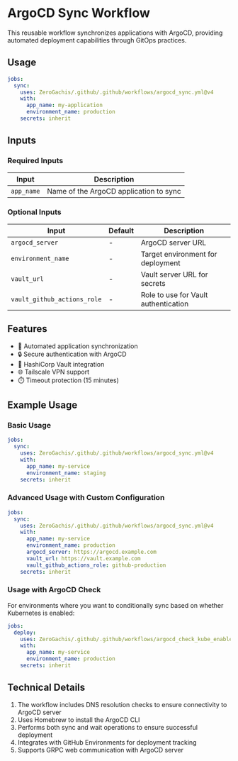 # ArgoCD Sync Workflow

This reusable workflow synchronizes applications with ArgoCD, providing automated deployment capabilities through GitOps practices.

## Usage

```yaml
jobs:
  sync:
    uses: ZeroGachis/.github/.github/workflows/argocd_sync.yml@v4
    with:
      app_name: my-application
      environment_name: production
    secrets: inherit
```

## Inputs

### Required Inputs

| Input      | Description                            |
| ---------- | -------------------------------------- |
| `app_name` | Name of the ArgoCD application to sync |

### Optional Inputs

| Input                       | Default | Description                          |
| --------------------------- | ------- | ------------------------------------ |
| `argocd_server`             | -       | ArgoCD server URL                    |
| `environment_name`          | -       | Target environment for deployment    |
| `vault_url`                 | -       | Vault server URL for secrets         |
| `vault_github_actions_role` | -       | Role to use for Vault authentication |

## Features

- 🔄 Automated application synchronization
- 🔒 Secure authentication with ArgoCD
- 🔑 HashiCorp Vault integration
- 🌐 Tailscale VPN support
- ⏱️ Timeout protection (15 minutes)

## Example Usage

### Basic Usage

```yaml
jobs:
  sync:
    uses: ZeroGachis/.github/.github/workflows/argocd_sync.yml@v4
    with:
      app_name: my-service
      environment_name: staging
    secrets: inherit
```

### Advanced Usage with Custom Configuration

```yaml
jobs:
  sync:
    uses: ZeroGachis/.github/.github/workflows/argocd_sync.yml@v4
    with:
      app_name: my-service
      environment_name: production
      argocd_server: https://argocd.example.com
      vault_url: https://vault.example.com
      vault_github_actions_role: github-production
    secrets: inherit
```

### Usage with ArgoCD Check

For environments where you want to conditionally sync based on whether Kubernetes is enabled:

```yaml
jobs:
  deploy:
    uses: ZeroGachis/.github/.github/workflows/argocd_check_kube_enabled.yml@v4
    with:
      app_name: my-service
      environment_name: production
    secrets: inherit
```

## Technical Details

1. The workflow includes DNS resolution checks to ensure connectivity to ArgoCD server
2. Uses Homebrew to install the ArgoCD CLI
3. Performs both sync and wait operations to ensure successful deployment
4. Integrates with GitHub Environments for deployment tracking
5. Supports GRPC web communication with ArgoCD server

